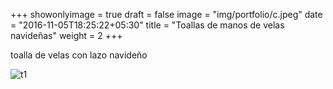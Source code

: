 +++
showonlyimage = true
draft = false
image = "img/portfolio/c.jpeg"
date = "2016-11-05T18:25:22+05:30"
title = "Toallas de manos de velas navideñas"
weight = 2
+++

toalla de velas con lazo navideño

<!--more-->

![t1][1]

[1]: /img/c.jpeg 

